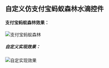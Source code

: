 ## 自定义仿支付宝蚂蚁森林水滴控件

#### 支付宝蚂蚁森林效果：

![支付宝蚂蚁森林](http://upload-images.jianshu.io/upload_images/1956769-e48cb9aed0b53845.png?imageMogr2/auto-orient/strip%7CimageView2/2/w/1240)

##### 自定义实现效果：

![自定实现效果](http://upload-images.jianshu.io/upload_images/1956769-871d808b93b28b3b.gif?imageMogr2/auto-orient/strip%7CimageView2/2/w/1240)

